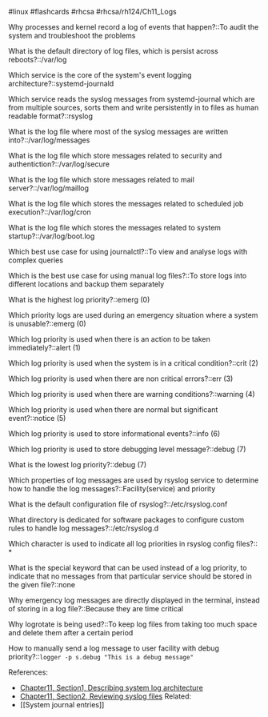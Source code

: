  #linux #flashcards #rhcsa #rhcsa/rh124/Ch11_Logs

Why processes and kernel record a log of events that happen?::To audit the system and troubleshoot the problems
<!--SR:!2023-08-03,4,270-->

What is the default directory of log files, which is persist across reboots?::/var/log
<!--SR:!2023-08-03,4,284-->

Which service is the core of the system's event logging architecture?::systemd-journald
<!--SR:!2023-08-03,4,270-->

Which service reads the syslog messages from systemd-journal which are from multiple sources, sorts them and write persistently in to files as human readable format?::rsyslog
<!--SR:!2023-08-03,4,284-->

What is the log file where most of the syslog messages are written into?::/var/log/messages
<!--SR:!2023-08-03,4,270-->

What is the log file which store messages related to security and authentiction?::/var/log/secure
<!--SR:!2023-08-03,4,278-->

What is the log file which store messages related to mail server?::/var/log/maillog
<!--SR:!2023-08-03,4,284-->

What is the log file which stores the messages related to scheduled job execution?::/var/log/cron
<!--SR:!2023-08-03,4,270-->

What is the log file which stores the messages related to system startup?::/var/log/boot.log
<!--SR:!2023-08-03,4,284-->

Which best use case for using journalctl?::To view and analyse logs with complex queries
<!--SR:!2023-08-03,4,284-->

Which is the best use case for using manual log files?::To store logs into different locations and backup them separately
<!--SR:!2023-08-03,4,284-->

What is the highest log priority?::emerg (0)
<!--SR:!2023-08-03,4,270-->

Which priority logs are used during an emergency situation where a system is unusable?::emerg (0)
<!--SR:!2023-08-03,4,270-->

Which log priority is used when there is an action to be taken immediately?::alert (1)
<!--SR:!2023-08-03,4,284-->

Which log priority is used when the system is in a critical condition?::crit (2)
<!--SR:!2023-08-03,4,284-->

Which log priority is used when there are non critical errors?::err (3)
<!--SR:!2023-08-03,4,278-->

Which log priority is used when there are warning conditions?::warning (4)
<!--SR:!2023-08-03,4,270-->

Which log priority is used when there are normal but significant event?::notice (5)
<!--SR:!2023-08-03,4,270-->

Which log priority is used to store informational events?::info (6)
<!--SR:!2023-08-03,4,284-->

Which log priority is used to store debugging level message?::debug (7)
<!--SR:!2023-08-03,4,270-->

What is the lowest log priority?::debug (7)
<!--SR:!2023-08-03,4,284-->

Which properties of log messages are used by rsyslog service to determine how to handle the log messages?::Facility(service) and priority
<!--SR:!2023-08-02,3,264-->

What is the default configuration file of rsyslog?::/etc/rsyslog.conf
<!--SR:!2023-08-03,4,284-->

What directory is dedicated for software packages to configure custom rules to handle log messages?::/etc/rsyslog.d
<!--SR:!2023-07-31,1,230-->

Which character is used to indicate all log priorities in rsyslog config files?:: *
<!--SR:!2023-08-03,4,284-->

What is the special keyword that can be used instead of a log priority, to indicate that no messages from that particular service should be stored in the given file?::none
<!--SR:!2023-08-03,4,278-->

Why emergency log messages are directly displayed in the terminal, instead of storing in a log file?::Because they are time critical
<!--SR:!2023-08-03,4,270-->

Why logrotate is being used?::To keep log files from taking too much space and delete them after a certain period
<!--SR:!2023-07-31,1,230-->

How to manually send a log message to user facility with debug priority?::`logger -p s.debug "This is a debug message"`
<!--SR:!2023-08-02,3,258-->

References:
- [Chapter11, Section1, Describing system log architecture](rh124-8.0-student-guide.pdf#pageno=376)
- [Chapter11, Section2, Reviewing syslog files](rh124-8.0-student-guide.pdf#pageno=382)
Related:
- [[System journal entries]]